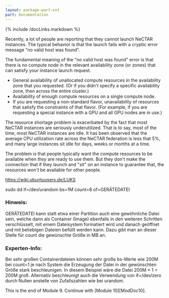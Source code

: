 ```yaml
---
layout: package-part-ext
part: Documentation
---
```

{% include /docLinks.markdown %}

Recently, a lot of people are reporting that they cannot launch NeCTAR instances.  The typical behavior is that the launch fails with a cryptic error message "no valid host was found".

The fundamental meaning of the "no valid host was found" error is that there is no compute node in the relevant availability zone (or zones) that can satisfy your instance launch request.  

- General availability of unallocated compute resources in the availability zone that you requested.  (Or if you didn't specify a specific availability zone, then across the entire cluster.)
- Availability of enough compute resources on a single compute node.
- If you are requesting a non-standard flavor, unavailability of resources that satisfy the constraints of that flavor.  (For example, if you are requesting a special instance with a GPU and all GPU nodes are in use.)


The resource shortage problem is exacerbated by the fact that most NeCTAR instances are seriously underutilized. That is to say, most of the time, most NeCTAR instances are idle.  It has been observed that the average CPU utilization rate across the NeCTAR federation is less that 5%, and many large instances sit idle for days, weeks or months at a time.

The problem is that people typically want the compute resources to be available when *they* are ready to use them.  But they don't make the connection that if they launch and "sit" on an instance to guarantee that, the resources *won't* be available for other people.  

https://wiki.ubuntuusers.de/LUKS

sudo dd if=/dev/urandom bs=1M count=8 of=GERÄTEDATEI

### Hinweis:

GERÄTEDATEI kann statt etwa einer Partition auch eine gewöhnliche Datei sein, welche dann als Container (Image) ebenfalls in den weiteren Schritten verschlüsselt, mit einem Dateisystem formatiert wird und danach geöffnet und mit beliebigen Dateien befüllt werden kann. Dazu gibt man an dieser Stelle für count die gewünschte Größe in MB an.

### Experten-Info:

Bei sehr großen Containerdateien können sehr große bs-Werte wie 200M bei count=1 je nach System die Erzeugung der Datei in der gewünschten Größe stark beschleunigen. In diesem Beispiel wäre die Datei 200M * 1 = 200M groß. Alternativ beschleunigt auch die Verwendung von if=/dev/zero durch Nullen anstelle von Zufallszahlen wie bei urandom.



This is the end of Module 9. Continue with [Module 10][ModDoc10].
